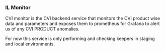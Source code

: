 ### IL Monitor

CVI monitor is the CVI backend service that monitors the CVI product wise data and parameters and exposes them to prometheus for Grafana
to alert us of any CVI PRODUCT anomalies.

For now this service is only performing and checking keepers in staging and local environments.
